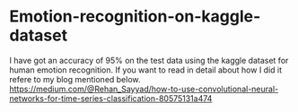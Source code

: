 # Emotion-recognition-on-kaggle-dataset
I have got an accuracy of 95% on the test data using the kaggle dataset for human emotion recognition. 
If you want to read in detail about how I did it refere to my blog mentioned below.
https://medium.com/@Rehan_Sayyad/how-to-use-convolutional-neural-networks-for-time-series-classification-80575131a474
